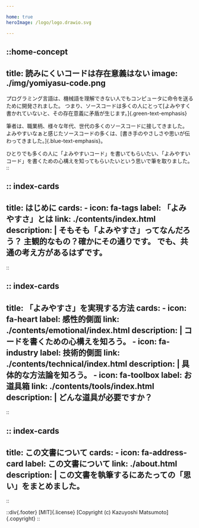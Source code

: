 ```yaml
---

home: true
heroImage: /logo/logo.drawio.svg

---
```


<!-- markdownlint-disable-file MD022 -->
<!-- markdownlint-disable-file MD024 -->
<!-- markdownlint-disable-file MD026 -->
<!-- markdownlint-disable-file MD041 -->

::home-concept
---
title: 読みにくいコードは存在意義はない
image: ./img/yomiyasu-code.png
---

プログラミング言語は、機械語を理解できない人でもコンピュータに命令を送るために開発されました。
つまり、ソースコードは多くの人にとって[よみやすく書かれていないと、その存在意義に矛盾が生じます。]{.green-text-emphasis}

筆者は、職業柄、様々な年代、世代の多くのソースコードに接してきました。
よみやすいなぁと感じたソースコードの多くは、[書き手のやさしさや思いが伝わってきました。]{.blue-text-emphasis}。

ひとりでも多くの人に「よみやすいコード」を書いてもらいたい、「よみやすいコード」を書くための心構えを知ってもらいたいという思いで筆を取りました。
::

:: index-cards
---
title: はじめに
cards:
    - icon: fa-tags
      label: 「よみやすさ」とは
      link: ./contents/index.html
      description: |
        そもそも「よみやすさ」ってなんだろう？
        主観的なもの？確かにその通りです。
        でも、共通の考え方があるはずです。
---
::

:: index-cards
---
title: 「よみやすさ」を実現する方法
cards:
    - icon: fa-heart
      label: 感性的側面
      link: ./contents/emotional/index.html
      description: |
        コードを書くための心構えを知ろう。
    - icon: fa-industry
      label: 技術的側面
      link: ./contents/technical/index.html
      description: |
        具体的な方法論を知ろう。
    - icon: fa-toolbox
      label: お道具箱
      link: ./contents/tools/index.html
      description: |
        どんな道具が必要ですか？
---
::

:: index-cards
---
title: この文書について
cards:
    - icon: fa-address-card
      label: この文書について
      link: ./about.html
      description: |
        この文書を執筆するにあたっての「思い」をまとめました。
---
::


<!-- TODO historyへのリンク -->

::div{.footer}
[MIT]{.license}
[Copyright (c) Kazuyoshi Matsumoto]{.copyright}
::

